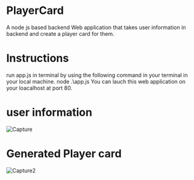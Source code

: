 # PlayerCard
A node js based backend Web application that takes user information in backend and create a player card for them.

# Instructions
run app.js in terminal by using the following command in your terminal in your local machine.
node .\app.js
You can lauch this web application on your loacalhost at port 80.



#  user information
![Capture](https://user-images.githubusercontent.com/92588584/139921828-11ca5bd0-c909-4bbb-ba32-189191103b9c.PNG)

# Generated Player card

![Capture2](https://user-images.githubusercontent.com/92588584/139922197-5e23b038-c4bc-4018-997e-d03e0de6e6e8.PNG)
